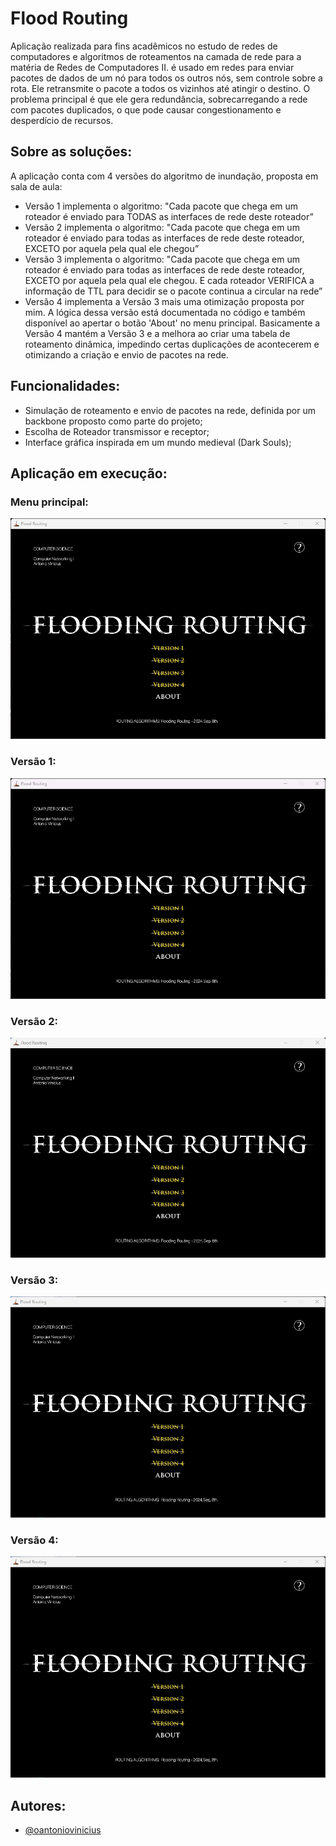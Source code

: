 # Flood Routing
Aplicação realizada para fins acadêmicos no estudo de redes de computadores e algoritmos de roteamentos na camada de rede para a matéria de Redes de Computadores II.
é usado em redes para enviar pacotes de dados de um nó para todos os outros nós, sem controle sobre a rota. 
Ele retransmite o pacote a todos os vizinhos até atingir o destino. O problema principal é que ele gera redundância, sobrecarregando a rede com pacotes duplicados, o que pode causar congestionamento e desperdício de recursos.

## Sobre as soluções:
A aplicação conta com 4 versões do algoritmo de inundação, proposta em sala de aula:
- Versão 1 implementa o algoritmo: "Cada pacote que chega em um
roteador é enviado para TODAS as interfaces de rede deste roteador”
- Versão 2 implementa o algoritmo: "Cada pacote que chega em um
roteador é enviado para todas as interfaces de rede deste roteador,
EXCETO por aquela pela qual ele chegou”
- Versão 3 implementa o algoritmo: "Cada pacote que chega em um
roteador é enviado para todas as interfaces de rede deste roteador,
EXCETO por aquela pela qual ele chegou. E cada roteador VERIFICA a
informação de TTL para decidir se o pacote continua a circular na rede”
- Versão 4 implementa a Versão 3 mais uma otimização proposta por mim. A lógica dessa versão está documentada no código e também disponível ao apertar o botão 'About' no menu principal.
Basicamente a Versão 4 mantém a Versão 3 e a melhora ao criar uma tabela de roteamento dinâmica, impedindo certas duplicações de acontecerem e otimizando a criação e envio de pacotes na rede.

## Funcionalidades:

- Simulação de roteamento e envio de pacotes na rede, definida por um backbone proposto como parte do projeto;
- Escolha de Roteador transmissor e receptor;
- Interface gráfica inspirada em um mundo medieval (Dark Souls);

## Aplicação em execução:
### Menu principal:
![Layout](https://github.com/oantoniovinicius/floodRouting/blob/main/imgs/menuFlood.gif)

### Versão 1:
![Layout](https://github.com/oantoniovinicius/floodRouting/blob/main/imgs/version1.gif)

### Versão 2:
![Layout](https://github.com/oantoniovinicius/floodRouting/blob/main/imgs/version2.gif)

### Versão 3:
![Layout](https://github.com/oantoniovinicius/floodRouting/blob/main/imgs/version3.gif)

### Versão 4:
![Layout](https://github.com/oantoniovinicius/floodRouting/blob/main/imgs/version4.gif)

## Autores:
- [@oantoniovinicius](https://www.github.com/oantoniovinicius)
